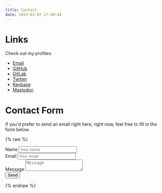 ```yaml
---
title: Contact
date: 2019-03-07 17:49:44
---
```

# Links
Check out my profiles:
* [<i class="fas fa-envelope fa-fw"></i> Email](mailto:hi@jakew.me)
* [<i class="fab fa-github fa-fw"></i> GitHub](https://github.com/jake-walker)
* [<i class="fab fa-gitlab fa-fw"></i> GitLab](https://gitlab.com/_jakew)
* [<i class="fab fa-twitter fa-fw"></i> Twitter](https://twitter.com/_jakewalker1)
* [<i class="fas fa-key fa-fw"></i> Keybase](https://keybase.io/jakew)
* [<i class="fab fa-mastodon fa-fw"></i> Mastodon](https://toot.cafe/@jakew)

# Contact Form
If you'd prefer to send an email right here, right now, feel free to fill in the form below.

{% raw %}
<form method="POST" action="https://formspree.io/hi@jakew.me">
  <div class="form-group">
    <label>Name</label>
    <input type="text" class="form-control" name="name" placeholder="Your name">
  </div>
  <div class="form-group">
    <label>Email</label>
    <input type="email" class="form-control" name="email" placeholder="Your email">
  </div>
  <div class="form-group">
    <label>Message</label>
    <textarea class="form-control" name="message" placeholder="Message"></textarea>
  </div>
  <button class="btn btn-primary" type="submit"><i class="fas fa-paper-plane"></i> Send</button>
</form>
{% endraw %}